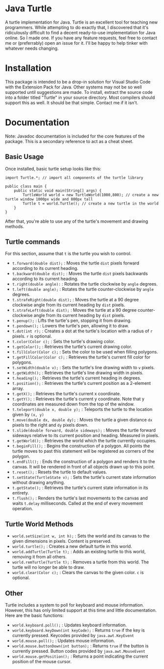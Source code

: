# Java Turtle

A turtle implementation for Java.
Turtle is an excellent tool for teaching new programmers. While attempting to do exactly that, I discovered that it's ridiculously difficult to find a decent ready-to-use implementation for Java online. So I made one.
If you have any feature requests, feel free to contact me or (preferrably) open an issue for it. I'll be happy to help tinker with whatever needs changing.

# Installation

This package is intended to be a drop-in solution for Visual Studio Code with the Extension Pack for Java. Other systems may not be so well supported until suggestions are made.
To install, extract the source code into a folder titled "Turtle" in your source directory. Most compilers should support this as well. It should be that simple. Contact me if it isn't.

# Documentation

Note: Javadoc documentation is included for the core features of the package. This is a secondary reference to act as a cheat sheet.

## Basic Usage

Once installed, basic turtle setup looks like this:

	import Turtle.*; // import all components of the turtle library

	public class main {
		public static void main(String[] args) {
			TurtleWorld world = new TurtleWorld(1000,800); // create a new turtle window 1000px wide and 800px tall
			Turtle t = world.Turtle(); // create a new turtle in the world
		}
	}

After that, you're able to use any of the turtle's movement and drawing methods.

## Turtle commands

For this section, assume that `t` is the turtle you wish to control.

+ `t.forward(double dist);` : Moves the turtle `dist` pixels forward according to its current heading.
+ `t.backward(double dist);` : Moves the turtle `dist` pixels backwards according to its current heading.
+ `t.right(double angle):` : Rotates the turtle clockwise by `angle` degrees.
+ `t.left(double angle);` : Rotates the turtle counter-clockwise by `angle` degrees.
+ `t.strafeRight(double dist);` : Moves the turtle at a 90 degree clockwise angle from its current heading by `dist` pixels.
+ `t.strafeLeft(double dist);` : Moves the turtle at a 90 degree counter-clockwise angle from its current heading by `dist` pixels.
+ `t.penup();` : Lifts the turtle's pen, stopping it from drawing.
+ `t.pendown();` : Lowers the turtle's pen, allowing it to draw.
+ `t.dot(int r);` : Creates a dot at the turtle's location with a radius of `r` pixels. `r` is optional.
+ `t.color(Color c);` : Sets the turtle's drawing color.
+ `t.getColor();` : Retrieves the turtle's current drawing color.
+ `t.fillColor(Color c);` : Sets the color to be used when filling polygons.
+ `t.getFillColor(Color c);` : Retrieves the turtle's current fill color for polygons.
+ `t.setWidth(double v);` : Sets the turtle's line drawing width to `v` pixels.
+ `t.getWidth();` : Retrieves the turtle's line drawing width in pixels.
+ `t.heading();` : Retrieves the turtle's current heading in degrees.
+ `t.position();` : Retrieves the turtle's current position as a 2-element array.
+ `t.getX();` : Retrieves the turtle's current x coordinate.
+ `t.getY();` : Retrieves the turtle's current y coordinate. Note that y coordinates are measured down from the top of the window.
+ `t.teleport(double x, double y);` : Teleports the turtle to the location given by `(x, y)`
+ `t.move(double dx, double dy);` : Moves the turtle a given distance `dx` pixels to the right and `dy` pixels down.
+ `t.slide(double forward, double sideways);` : Moves the turtle forward sideways relative to its current position and heading. Measured in pixels.
+ `t.getWorld();` : Retrieves the world which the turtle currently occupies.
+ `t.beginFill();` : Begins the construction of a polygon. All points the turtle moves to past this statement will be registered as corners of the polygon.
+ `t.endFill();` : Ends the construction of a polygon and renders it to the canvas. It will be rendered in front of all objects drawn up to this point.
+ `t.reset();` : Resets the turtle to default values.
+ `t.setState(TurtleState v);` : Sets the turtle's current state information without drawing anything.
+ `t.getState();` : Retrieves the turtle's current state information in its entirety.
+ `t.flush();` : Renders the turtle's last movements to the canvas and waits `t.delay` milliseconds. Called at the end of every movement operation.

## Turtle World Methods

+ `world.setSize(int w, int h);` : Sets the world and its canvas to the given dimensions in pixels. Content is preserved.
+ `world.turtle();` : Creates a new default turtle in this world.
+ `world.addTurtle(Turtle t);` : Adds an existing turtle to this world, removing it from all others.
+ `world.remTurtle(Turtle t);` : Removes a turtle from this world. The turtle will no longer be able to draw.
+ `world.clear(Color c);` : Clears the canvas to the given color. `c` is optional.

## Other

Turtle includes a system to poll for keyboard and mouse information. However, this has only limited support at this time and little documentation. Here are the basic functions:

+ `world.keyboard.poll();` : Updates keyboard information.
+ `world.keyboard.keyDown(int keyCode);` : Returns `true` if the key is currently pressed. Keycodes provided by `java.awt.KeyEvent`
+ `world.mouse.poll();` : Updates mouse information.
+ `world.mouse.buttonDown(int button);` : Returns `true` if the button is currently pressed. Button codes provided by `java.awt.MouseEvent`
+ `world.mouse.getPosition();` : Returns a point indicating the current position of the mouse cursor.
